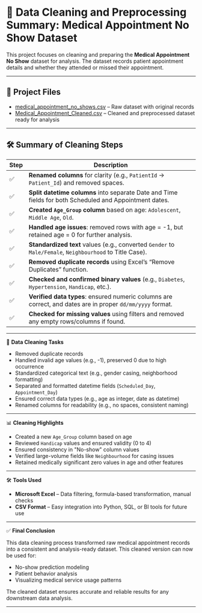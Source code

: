 # 🧹 Data Cleaning and Preprocessing Summary: Medical Appointment No Show Dataset

This project focuses on cleaning and preparing the **Medical Appointment No Show** dataset for analysis. The dataset records patient appointment details and whether they attended or missed their appointment.

---

## 📂 Project Files

- [medical_appointment_no_shows.csv](./medical_appointment_no_shows.csv) – Raw dataset with original records  
- [Medical_Appointment_Cleaned.csv](./Medical_Appointment_Cleaned.csv) – Cleaned and preprocessed dataset ready for analysis  

---

## 🛠️ Summary of Cleaning Steps

| Step | Description |
|------|-------------|
| ✅ | **Renamed columns** for clarity (e.g., `PatientId` → `Patient_Id`) and removed spaces. |
| ✅ | **Split datetime columns** into separate Date and Time fields for both Scheduled and Appointment dates. |
| ✅ | **Created `Age_Group` column** based on age: `Adolescent`, `Middle Age`, `Old`. |
| ✅ | **Handled age issues**: removed rows with age = -1, but retained age = 0 for further analysis. |
| ✅ | **Standardized text** values (e.g., converted `Gender` to `Male/Female`, `Neighbourhood` to Title Case). |
| ✅ | **Removed duplicate records** using Excel’s “Remove Duplicates” function. |
| ✅ | **Checked and confirmed binary values** (e.g., `Diabetes`, `Hypertension`, `Handicap`, etc.). |
| ✅ | **Verified data types**: ensured numeric columns are correct, and dates are in proper `dd/mm/yyyy` format. |
| ✅ | **Checked for missing values** using filters and removed any empty rows/columns if found. |

---

🧼 **Data Cleaning Tasks**

- Removed duplicate records  
- Handled invalid age values (e.g., -1), preserved 0 due to high occurrence  
- Standardized categorical text (e.g., gender casing, neighborhood formatting)  
- Separated and formatted datetime fields (`Scheduled_Day`, `Appointment_Day`)  
- Ensured correct data types (e.g., age as integer, date as datetime)  
- Renamed columns for readability (e.g., no spaces, consistent naming)  

---

📊 **Cleaning Highlights**

- Created a new `Age_Group` column based on age  
- Reviewed `Handicap` values and ensured validity (0 to 4)  
- Ensured consistency in "No-show" column values  
- Verified large-volume fields like `Neighbourhood` for casing issues  
- Retained medically significant zero values in age and other features  

---

🛠 **Tools Used**

- **Microsoft Excel** – Data filtering, formula-based transformation, manual checks  
- **CSV Format** – Easy integration into Python, SQL, or BI tools for future use  

---

✅ **Final Conclusion**

This data cleaning process transformed raw medical appointment records into a consistent and analysis-ready dataset. This cleaned version can now be used for:

- No-show prediction modeling  
- Patient behavior analysis  
- Visualizing medical service usage patterns  

The cleaned dataset ensures accurate and reliable results for any downstream data analysis.

---










